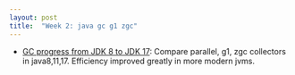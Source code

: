```yaml
---
layout: post
title:  "Week 2: java gc g1 zgc"
---
```


* [GC progress from JDK 8 to JDK 17](https://kstefanj.github.io/2021/11/24/gc-progress-8-17.html): Compare parallel, g1, zgc collectors in java8,11,17. Efficiency improved greatly in more modern jvms.